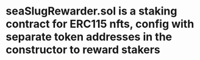 # seaSlugRewarder.sol is a staking contract for ERC115 nfts, config with separate token addresses in the constructor to reward stakers
